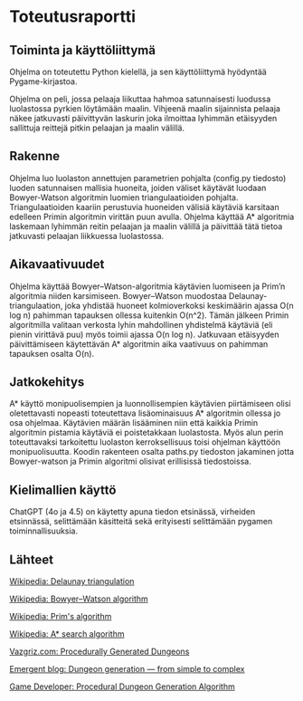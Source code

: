 # Toteutusraportti

## Toiminta ja käyttöliittymä
Ohjelma on toteutettu Python kielellä, ja sen käyttöliittymä hyödyntää Pygame-kirjastoa. 

Ohjelma on peli, jossa pelaaja liikuttaa hahmoa satunnaisesti luodussa luolastossa pyrkien löytämään maalin. Vihjeenä maalin sijainnista pelaaja näkee jatkuvasti päivittyvän laskurin joka ilmoittaa lyhimmän etäisyyden sallittuja reittejä pitkin pelaajan ja maalin välillä.

## Rakenne
Ohjelma luo luolaston annettujen parametrien pohjalta (config.py tiedosto) luoden satunnaisen mallisia huoneita, joiden väliset käytävät luodaan Bowyer-Watson algoritmin luomien triangulaatioiden pohjalta. Triangulaatioiden kaariin perustuvia huoneiden välisiä käytäviä karsitaan edelleen Primin algoritmin virittän puun avulla. Ohjelma käyttää A* algoritmia laskemaan lyhimmän reitin pelaajan ja maalin välillä ja päivittää tätä tietoa jatkuvasti pelaajan liikkuessa luolastossa.

## Aikavaativuudet
Ohjelma käyttää Bowyer–Watson-algoritmia käytävien luomiseen ja Prim’n algoritmia niiden karsimiseen. Bowyer–Watson muodostaa Delaunay-triangulaation, joka yhdistää huoneet kolmioverkoksi keskimäärin ajassa O(n log n) pahimman tapauksen ollessa kuitenkin O(n^2). Tämän jälkeen Primin algoritmilla valitaan verkosta lyhin mahdollinen yhdistelmä käytäviä (eli pienin virittävä puu) myös toimii ajassa O(n log n). Jatkuvaan etäisyyden päivittämiseen käytettävän A* algoritmin aika vaativuus on pahimman tapauksen osalta O(n).    

## Jatkokehitys
A* käyttö monipuolisempien ja luonnollisempien käytävien piirtämiseen olisi oletettavasti nopeasti toteutettava lisäominaisuus A* algoritmin ollessa jo osa ohjelmaa. Käytävien määrän lisääminen niin että kaikkia Primin algoritmin pistamia käytäviä ei poistetakkaan luolastosta. Myös alun perin toteuttavaksi tarkoitettu luolaston kerroksellisuus toisi ohjelman käyttöön monipuolisuutta. Koodin rakenteen osalta paths.py tiedoston jakaminen jotta Bowyer-watson ja Primin algoritmi olisivat erillisissä tiedostoissa.


## Kielimallien käyttö
ChatGPT (4o ja 4.5) on käytetty apuna tiedon etsinässä, virheiden etsinnässä, selittämään käsitteitä sekä erityisesti selittämään pygamen toiminnallisuuksia.



## Lähteet

[Wikipedia: Delaunay triangulation](https://en.wikipedia.org/wiki/Delaunay_triangulation)

[Wikipedia: Bowyer–Watson algorithm](https://en.wikipedia.org/wiki/Bowyer–Watson_algorithm)

[Wikipedia: Prim's algorithm](https://en.wikipedia.org/wiki/Prim%27s_algorithm)

[Wikipedia: A* search algorithm](https://en.wikipedia.org/wiki/A*_search_algorithm)

[Vazgriz.com: Procedurally Generated Dungeons](https://vazgriz.com/119/procedurally-generated-dungeons/)

[Emergent blog: Dungeon generation — from simple to complex](https://tiendil.org/en/posts/dungeon-generation-from-simple-to-complex)

[Game Developer: Procedural Dungeon Generation Algorithm](https://www.gamedeveloper.com/programming/procedural-dungeon-generation-algorithm)
